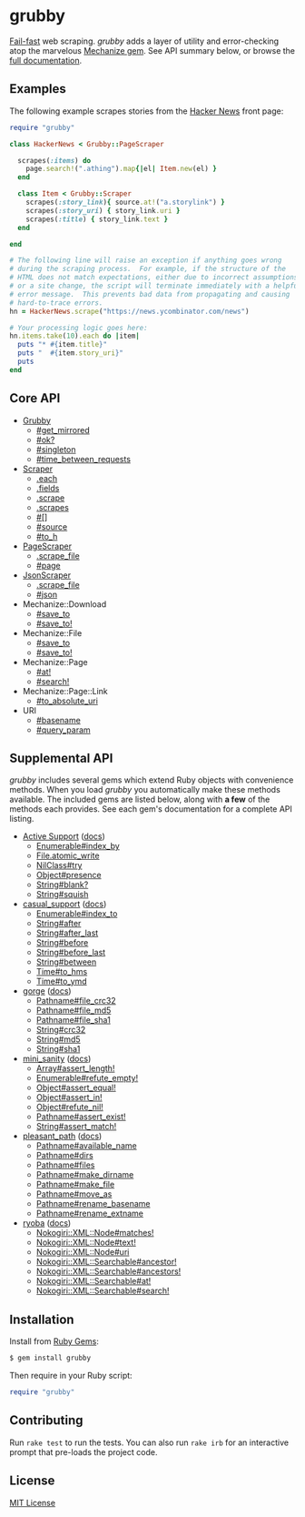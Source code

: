 # grubby

[Fail-fast] web scraping.  *grubby* adds a layer of utility and
error-checking atop the marvelous [Mechanize gem].  See API summary
below, or browse the [full documentation].

[Fail-fast]: https://en.wikipedia.org/wiki/Fail-fast
[Mechanize gem]: https://rubygems.org/gems/mechanize
[full documentation]: http://www.rubydoc.info/gems/grubby/


## Examples

The following example scrapes stories from the [Hacker News] front page:

```ruby
require "grubby"

class HackerNews < Grubby::PageScraper

  scrapes(:items) do
    page.search!(".athing").map{|el| Item.new(el) }
  end

  class Item < Grubby::Scraper
    scrapes(:story_link){ source.at!("a.storylink") }
    scrapes(:story_uri) { story_link.uri }
    scrapes(:title) { story_link.text }
  end

end

# The following line will raise an exception if anything goes wrong
# during the scraping process.  For example, if the structure of the
# HTML does not match expectations, either due to incorrect assumptions
# or a site change, the script will terminate immediately with a helpful
# error message.  This prevents bad data from propagating and causing
# hard-to-trace errors.
hn = HackerNews.scrape("https://news.ycombinator.com/news")

# Your processing logic goes here:
hn.items.take(10).each do |item|
  puts "* #{item.title}"
  puts "  #{item.story_uri}"
  puts
end
```

[Hacker News]: https://news.ycombinator.com/news


## Core API

- [Grubby](http://www.rubydoc.info/gems/grubby/Grubby)
  - [#get_mirrored](http://www.rubydoc.info/gems/grubby/Grubby:get_mirrored)
  - [#ok?](http://www.rubydoc.info/gems/grubby/Grubby:ok%3F)
  - [#singleton](http://www.rubydoc.info/gems/grubby/Grubby:singleton)
  - [#time_between_requests](http://www.rubydoc.info/gems/grubby/Grubby:time_between_requests)
- [Scraper](http://www.rubydoc.info/gems/grubby/Grubby/Scraper)
  - [.each](http://www.rubydoc.info/gems/grubby/Grubby/Scraper.each)
  - [.fields](http://www.rubydoc.info/gems/grubby/Grubby/Scraper.fields)
  - [.scrape](http://www.rubydoc.info/gems/grubby/Grubby/Scraper.scrape)
  - [.scrapes](http://www.rubydoc.info/gems/grubby/Grubby/Scraper.scrapes)
  - [#[]](http://www.rubydoc.info/gems/grubby/Grubby/Scraper:[])
  - [#source](http://www.rubydoc.info/gems/grubby/Grubby/Scraper:source)
  - [#to_h](http://www.rubydoc.info/gems/grubby/Grubby/Scraper:to_h)
- [PageScraper](http://www.rubydoc.info/gems/grubby/Grubby/PageScraper)
  - [.scrape_file](http://www.rubydoc.info/gems/grubby/Grubby/PageScraper.scrape_file)
  - [#page](http://www.rubydoc.info/gems/grubby/Grubby/PageScraper:page)
- [JsonScraper](http://www.rubydoc.info/gems/grubby/Grubby/JsonScraper)
  - [.scrape_file](http://www.rubydoc.info/gems/grubby/Grubby/JsonScraper.scrape_file)
  - [#json](http://www.rubydoc.info/gems/grubby/Grubby/JsonScraper:json)
- Mechanize::Download
  - [#save_to](http://www.rubydoc.info/gems/grubby/Mechanize/Parser:save_to)
  - [#save_to!](http://www.rubydoc.info/gems/grubby/Mechanize/Parser:save_to%21)
- Mechanize::File
  - [#save_to](http://www.rubydoc.info/gems/grubby/Mechanize/Parser:save_to)
  - [#save_to!](http://www.rubydoc.info/gems/grubby/Mechanize/Parser:save_to%21)
- Mechanize::Page
  - [#at!](http://www.rubydoc.info/gems/grubby/Mechanize/Page:at%21)
  - [#search!](http://www.rubydoc.info/gems/grubby/Mechanize/Page:search%21)
- Mechanize::Page::Link
  - [#to_absolute_uri](http://www.rubydoc.info/gems/grubby/Mechanize/Page/Link#to_absolute_uri)
- URI
  - [#basename](https://www.rubydoc.info/gems/grubby/URI:basename)
  - [#query_param](https://www.rubydoc.info/gems/grubby/URI:query_param)


## Supplemental API

*grubby* includes several gems which extend Ruby objects with
convenience methods.  When you load *grubby* you automatically make
these methods available.  The included gems are listed below, along with
**a few** of the methods each provides.  See each gem's documentation
for a complete API listing.

- [Active Support](https://rubygems.org/gems/activesupport)
  ([docs](http://www.rubydoc.info/gems/activesupport/))
  - [Enumerable#index_by](https://www.rubydoc.info/gems/activesupport/Enumerable:index_by)
  - [File.atomic_write](https://www.rubydoc.info/gems/activesupport/File:atomic_write)
  - [NilClass#try](https://www.rubydoc.info/gems/activesupport/NilClass:try)
  - [Object#presence](https://www.rubydoc.info/gems/activesupport/Object:presence)
  - [String#blank?](https://www.rubydoc.info/gems/activesupport/String:blank%3F)
  - [String#squish](https://www.rubydoc.info/gems/activesupport/String:squish)
- [casual_support](https://rubygems.org/gems/casual_support)
  ([docs](http://www.rubydoc.info/gems/casual_support/))
  - [Enumerable#index_to](http://www.rubydoc.info/gems/casual_support/Enumerable:index_to)
  - [String#after](http://www.rubydoc.info/gems/casual_support/String:after)
  - [String#after_last](http://www.rubydoc.info/gems/casual_support/String:after_last)
  - [String#before](http://www.rubydoc.info/gems/casual_support/String:before)
  - [String#before_last](http://www.rubydoc.info/gems/casual_support/String:before_last)
  - [String#between](http://www.rubydoc.info/gems/casual_support/String:between)
  - [Time#to_hms](http://www.rubydoc.info/gems/casual_support/Time:to_hms)
  - [Time#to_ymd](http://www.rubydoc.info/gems/casual_support/Time:to_ymd)
- [gorge](https://rubygems.org/gems/gorge)
  ([docs](http://www.rubydoc.info/gems/gorge/))
  - [Pathname#file_crc32](http://www.rubydoc.info/gems/gorge/Pathname:file_crc32)
  - [Pathname#file_md5](http://www.rubydoc.info/gems/gorge/Pathname:file_md5)
  - [Pathname#file_sha1](http://www.rubydoc.info/gems/gorge/Pathname:file_sha1)
  - [String#crc32](http://www.rubydoc.info/gems/gorge/String:crc32)
  - [String#md5](http://www.rubydoc.info/gems/gorge/String:md5)
  - [String#sha1](http://www.rubydoc.info/gems/gorge/String:sha1)
- [mini_sanity](https://rubygems.org/gems/mini_sanity)
  ([docs](http://www.rubydoc.info/gems/mini_sanity/))
  - [Array#assert_length!](http://www.rubydoc.info/gems/mini_sanity/Array:assert_length%21)
  - [Enumerable#refute_empty!](http://www.rubydoc.info/gems/mini_sanity/Enumerable:refute_empty%21)
  - [Object#assert_equal!](http://www.rubydoc.info/gems/mini_sanity/Object:assert_equal%21)
  - [Object#assert_in!](http://www.rubydoc.info/gems/mini_sanity/Object:assert_in%21)
  - [Object#refute_nil!](http://www.rubydoc.info/gems/mini_sanity/Object:refute_nil%21)
  - [Pathname#assert_exist!](http://www.rubydoc.info/gems/mini_sanity/Pathname:assert_exist%21)
  - [String#assert_match!](http://www.rubydoc.info/gems/mini_sanity/String:assert_match%21)
- [pleasant_path](https://rubygems.org/gems/pleasant_path)
  ([docs](http://www.rubydoc.info/gems/pleasant_path/))
  - [Pathname#available_name](http://www.rubydoc.info/gems/pleasant_path/Pathname:available_name)
  - [Pathname#dirs](http://www.rubydoc.info/gems/pleasant_path/Pathname:dirs)
  - [Pathname#files](http://www.rubydoc.info/gems/pleasant_path/Pathname:files)
  - [Pathname#make_dirname](http://www.rubydoc.info/gems/pleasant_path/Pathname:make_dirname)
  - [Pathname#make_file](http://www.rubydoc.info/gems/pleasant_path/Pathname:make_file)
  - [Pathname#move_as](http://www.rubydoc.info/gems/pleasant_path/Pathname:move_as)
  - [Pathname#rename_basename](http://www.rubydoc.info/gems/pleasant_path/Pathname:rename_basename)
  - [Pathname#rename_extname](http://www.rubydoc.info/gems/pleasant_path/Pathname:rename_extname)
- [ryoba](https://rubygems.org/gems/ryoba)
  ([docs](http://www.rubydoc.info/gems/ryoba/))
  - [Nokogiri::XML::Node#matches!](http://www.rubydoc.info/gems/ryoba/Nokogiri/XML/Node:matches%21)
  - [Nokogiri::XML::Node#text!](http://www.rubydoc.info/gems/ryoba/Nokogiri/XML/Node:text%21)
  - [Nokogiri::XML::Node#uri](http://www.rubydoc.info/gems/ryoba/Nokogiri/XML/Node:uri)
  - [Nokogiri::XML::Searchable#ancestor!](http://www.rubydoc.info/gems/ryoba/Nokogiri/XML/Searchable:ancestor%21)
  - [Nokogiri::XML::Searchable#ancestors!](http://www.rubydoc.info/gems/ryoba/Nokogiri/XML/Searchable:ancestors%21)
  - [Nokogiri::XML::Searchable#at!](http://www.rubydoc.info/gems/ryoba/Nokogiri/XML/Searchable:at%21)
  - [Nokogiri::XML::Searchable#search!](http://www.rubydoc.info/gems/ryoba/Nokogiri/XML/Searchable:search%21)


## Installation

Install from [Ruby Gems](https://rubygems.org/gems/grubby):

```bash
$ gem install grubby
```

Then require in your Ruby script:

```ruby
require "grubby"
```


## Contributing

Run `rake test` to run the tests.  You can also run `rake irb` for an
interactive prompt that pre-loads the project code.


## License

[MIT License](https://opensource.org/licenses/MIT)
